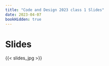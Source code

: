 ```yaml
---
title: "Code and Design 2023 class 1 Slides"
date: 2023-04-07
bookHidden: true
---
```



# Slides

{{< slides_jpg >}}